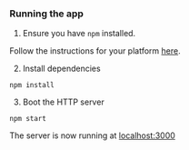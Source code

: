 ### Running the app

1. Ensure you have `npm` installed.

Follow the instructions for your platform [here](https://github.com/npm/npm).

2. Install dependencies

````
npm install
````

3. Boot the HTTP server

````
npm start
````

The server is now running at [localhost:3000](localhost:3000)

